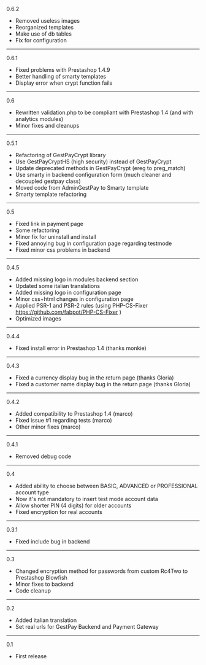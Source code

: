 0.6.2
* Removed useless images
* Reorganized templates
* Make use of db tables
* Fix for configuration

---
0.6.1
* Fixed problems with Prestashop 1.4.9
* Better handling of smarty templates
* Display error when crypt function fails

---
0.6
* Rewritten validation.php to be compliant with Prestashop 1.4 (and with analytics modules)
* Minor fixes and cleanups

---
0.5.1
* Refactoring of GestPayCrypt library
* Use GestPayCryptHS (high security) instead of GestPayCrypt
* Update deprecated methods in GestPayCrypt (ereg to preg_match)
* Use smarty in backend configuration form (much cleaner and decoupled gestpay class)
* Moved code from AdminGestPay to Smarty template
* Smarty template refactoring

---
0.5
* Fixed link in payment page
* Some refactoring 
* Minor fix for uninstall and install
* Fixed annoying bug in configuration page regarding testmode
* Fixed minor css problems in backend

---
0.4.5
* Added missing logo in modules backend section
* Updated some italian translations
* Added missing logo in configuration page
* Minor css+html changes in configuration page
* Applied PSR-1 and PSR-2 rules (using PHP-CS-Fixer https://github.com/fabpot/PHP-CS-Fixer )
* Optimized images

---
0.4.4
* Fixed install error in Prestashop 1.4  (thanks monkie)

---
0.4.3
* Fixed a currency display bug in the return page (thanks Gloria)
* Fixed a customer name display bug in the return page (thanks Gloria)

---
0.4.2
* Added compatibility to Prestashop 1.4 (marco)
* Fixed issue #1 regarding tests (marco)
* Other minor fixes (marco)

---
0.4.1
* Removed debug code

---
0.4
* Added ability to choose between BASIC, ADVANCED or PROFESSIONAL account type
* Now it's not mandatory to insert test mode account data
* Allow shorter PIN (4 digits) for older accounts
* Fixed encryption for real accounts

---
0.3.1
* Fixed include bug in backend

---
0.3
* Changed encryption method for passwords from custom Rc4Two to Prestashop Blowfish
* Minor fixes to backend
* Code cleanup

---
0.2
* Added italian translation
* Set real urls for GestPay Backend and Payment Gateway

----
0.1
* First release